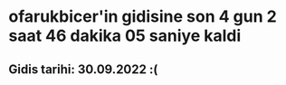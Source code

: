 # ofarukbicer'in gidisine son 4 gun 2 saat 46 dakika 05 saniye kaldi

## Gidis tarihi: 30.09.2022 :(